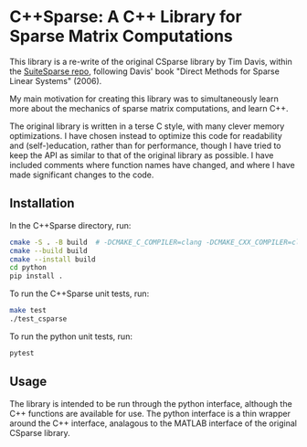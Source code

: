 # C++Sparse: A C++ Library for Sparse Matrix Computations

This library is a re-write of the original CSparse library by Tim
Davis, within the
[SuiteSparse repo](https://github.com/DrTimothyAldenDavis/SuiteSparse),
following Davis' book "Direct Methods for Sparse Linear Systems" (2006).

My main motivation for creating this library was to simultaneously learn more
about the mechanics of sparse matrix computations, and learn C++.

The original library is written in a terse C style, with many clever memory
optimizations. I have chosen instead to optimize this code for readability and
(self-)education, rather than for performance, though I have tried to keep the
API as similar to that of the original library as possible. I have included
comments where function names have changed, and where I have made significant
changes to the code.

## Installation
In the C++Sparse directory, run:

```bash
cmake -S . -B build  # -DCMAKE_C_COMPILER=clang -DCMAKE_CXX_COMPILER=clang++
cmake --build build
cmake --install build
cd python
pip install .
```

To run the C++Sparse unit tests, run:

```bash
make test
./test_csparse
```

To run the python unit tests, run:

```bash
pytest
```

## Usage
The library is intended to be run through the python interface, although the C++
functions are available for use. The python interface is a thin wrapper around
the C++ interface, analagous to the MATLAB interface of the original CSparse
library.
